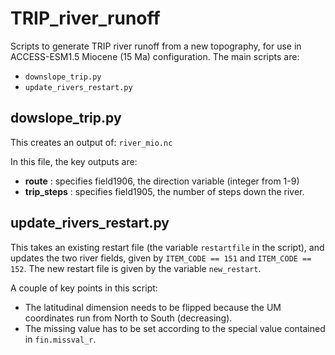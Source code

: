# TRIP_river_runoff

Scripts to generate TRIP river runoff from a new topography, for use in ACCESS-ESM1.5 Miocene (15 Ma) configuration. The main scripts are:
- `downslope_trip.py`
- `update_rivers_restart.py`

## dowslope_trip.py
This creates an output of:
`river_mio.nc`

In this file, the key outputs are:
- **route** : specifies field1906, the direction variable (integer from 1-9) 
- **trip_steps** : specifies field1905, the number of steps down the river.

## update_rivers_restart.py

This takes an existing restart file (the variable `restartfile` in the script), and updates the two river fields, given by `ITEM_CODE == 151` and `ITEM_CODE == 152`. The new restart file is given by the variable `new_restart`. 

A couple of key points in this script:
- The latitudinal dimension needs to be flipped because the UM coordinates run from North to South (decreasing).
- The missing value has to be set according to the special value contained in `fin.missval_r`. 